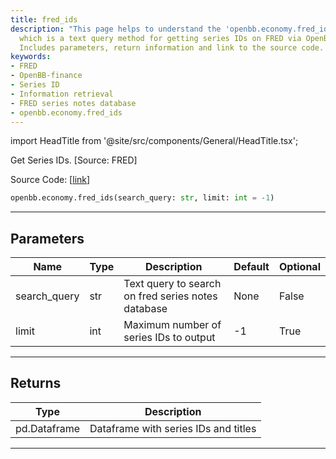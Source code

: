 ```yaml
---
title: fred_ids
description: "This page helps to understand the 'openbb.economy.fred_ids' function,"
  which is a text query method for getting series IDs on FRED via OpenBB-finance.
  Includes parameters, return information and link to the source code.
keywords:
- FRED
- OpenBB-finance
- Series ID
- Information retrieval
- FRED series notes database
- openbb.economy.fred_ids
---
```


import HeadTitle from '@site/src/components/General/HeadTitle.tsx';

<HeadTitle title="economy.fred_ids - Reference | OpenBB SDK Docs" />

Get Series IDs. [Source: FRED]

Source Code: [[link](https://github.com/OpenBB-finance/OpenBBTerminal/tree/main/openbb_terminal/economy/fred_model.py#L126)]

```python
openbb.economy.fred_ids(search_query: str, limit: int = -1)
```

---

## Parameters

| Name | Type | Description | Default | Optional |
| ---- | ---- | ----------- | ------- | -------- |
| search_query | str | Text query to search on fred series notes database | None | False |
| limit | int | Maximum number of series IDs to output | -1 | True |


---

## Returns

| Type | Description |
| ---- | ----------- |
| pd.Dataframe | Dataframe with series IDs and titles |
---

